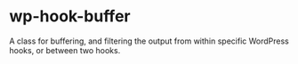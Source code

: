 # wp-hook-buffer
A class for buffering, and filtering the output from within specific WordPress hooks, or between two hooks.
